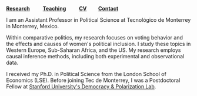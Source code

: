 [**Research**](Research.md) &nbsp; &nbsp; &nbsp; &nbsp; [**Teaching**](Teaching.md) &nbsp; &nbsp; &nbsp; &nbsp; [**CV**](CV.pdf) &nbsp; &nbsp; &nbsp; &nbsp;[**Contact**](Contact.md)

I am an Assistant Professor in Political Science at Tecnológico de Monterrey in Monterrey, Mexico. 

Within comparative politics, my research focuses on voting behavior and the effects and causes of women's political inclusion. I study these topics in Western Europe, Sub-Saharan Africa, and the US. My research employs causal inference methods, including both experimental and observational data.

I received my Ph.D. in Political Science from the London School of Economics (LSE). Before joining Tec de Monterrey, I was a Postdoctoral Fellow at [Stanford University's Democracy & Polarization Lab](https://stanforddpl.org/). 







